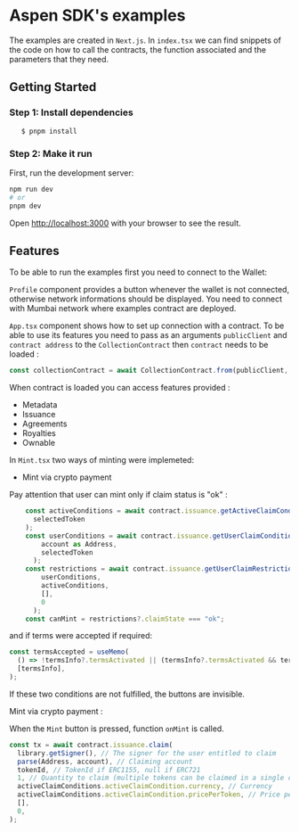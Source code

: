 # Aspen SDK's examples

The examples are created in `Next.js`. In `index.tsx` we can find snippets of the code on how to call the contracts, the function associated and the parameters that they need.

## Getting Started

### Step 1: Install dependencies

```
   $ pnpm install
```

### Step 2: Make it run

First, run the development server:

```bash
npm run dev
# or
pnpm dev
```

Open [http://localhost:3000](http://localhost:3000) with your browser to see the result.

## Features

To be able to run the examples first you need to connect to the Wallet:

`Profile` component provides a button whenever the wallet is not connected, otherwise network informations should be displayed.
You need to connect with Mumbai network where examples contract are deployed.

`App.tsx` component shows how to set up connection with a contract. To be able to use its features you need to pass as an arguments `publicClient` and `contract address` to the `CollectionContract`
then `contract` needs to be loaded :

```js
const collectionContract = await CollectionContract.from(publicClient, parse(Address, contractAddress));
```

When contract is loaded you can access features provided :

- Metadata
- Issuance
- Agreements
- Royalties
- Ownable

In `Mint.tsx` two ways of minting were implemeted:

- Mint via crypto payment

Pay attention that user can mint only if claim status is "ok" :

```js
    const activeConditions = await contract.issuance.getActiveClaimConditions(
      selectedToken
    );
    const userConditions = await contract.issuance.getUserClaimConditions(
        account as Address,
        selectedToken
      );
    const restrictions = await contract.issuance.getUserClaimRestrictions(
        userConditions,
        activeConditions,
        [],
        0
      );
    const canMint = restrictions?.claimState === "ok";
```

and if terms were accepted if required:

```js
const termsAccepted = useMemo(
  () => !termsInfo?.termsActivated || (termsInfo?.termsActivated && termsInfo?.termsAccepted),
  [termsInfo],
);
```

If these two conditions are not fulfilled, the buttons are invisible.

Mint via crypto payment :

When the `Mint` button is pressed, function `onMint` is called.

```js
const tx = await contract.issuance.claim(
  library.getSigner(), // The signer for the user entitled to claim
  parse(Address, account), // Claiming account
  tokenId, // TokenId if ERC1155, null if ERC721
  1, // Quantity to claim (multiple tokens can be claimed in a single call for both ERC721 and ERC1155)
  activeClaimConditions.activeClaimCondition.currency, // Currency
  activeClaimConditions.activeClaimCondition.pricePerToken, // Price per token
  [],
  0,
);
```
